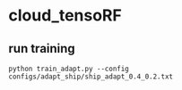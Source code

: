 # cloud_tensoRF
## run training
```
python train_adapt.py --config configs/adapt_ship/ship_adapt_0.4_0.2.txt
```
